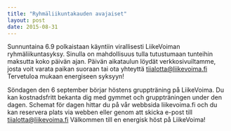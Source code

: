 ```yaml
---
title: "Ryhmäliikuntakauden avajaiset"
layout: post
date: 2015-08-31
---
```

  
Sunnuntaina 6.9 polkaistaan käyntiin virallisesti
LiikeVoiman ryhmäliikuntasyksy. Sinulla on mahdollisuus tulla tutustumaan tunteihin maksutta koko päivän ajan.
Päivän aikataulun löydät verkkosivuiltamme, josta voit varata paikan suoraan tai ota yhteyttä [tiialotta@liikevoima.fi](mailto:tiialotta@liikevoima.fi)
Tervetuloa mukaan energiseen syksyyn!

Söndagen den 6 september börjar höstens gruppträning på LiikeVoima.
Du kan kostnadsfritt bekanta dig med gymmet och gruppträningen under den dagen.
Schemat för dagen hittar du på vår webbsida liikevoima.fi och du kan reservera plats via webben eller genom att skicka e-post till [tiialotta@liikevoima.fi](mailto:tiialotta@liikevoima.fi)
Välkommen till en energisk höst på LiikeVoima!
